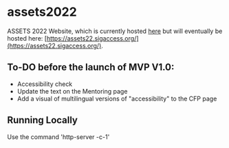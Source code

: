 # assets2022
ASSETS 2022 Website, which is currently hosted [here](https://assets-conference.github.io/assets2022/assets22-v1/) but will eventually be hosted here: [https://assets22.sigaccess.org/](https://assets22.sigaccess.org/). 

## To-DO before the launch of MVP V1.0:
- Accessibility check
- Update the text on the Mentoring page
- Add a visual of multilingual versions of "accessibility" to the CFP page

## Running Locally

Use the command 'http-server -c-1'
